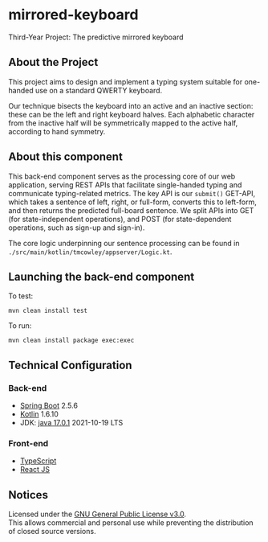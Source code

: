 # mirrored-keyboard

Third-Year Project: The predictive mirrored keyboard

## About the Project

This project aims to design and implement a typing system suitable for one-handed use on a standard QWERTY keyboard.

Our technique bisects the keyboard into an active and an inactive section: these can be the left and right keyboard
halves. Each alphabetic character from the inactive half will be symmetrically mapped to the active half, according to
hand symmetry.

## About this component

This back-end component serves as the processing core of our web application, serving REST APIs that facilitate
single-handed typing and communicate typing-related metrics. The key API is our `submit()` GET-API, which takes a
sentence of left, right, or full-form, converts this to left-form, and then returns the predicted full-board sentence.
We split APIs into GET (for state-independent operations), and POST (for state-dependent operations, such as sign-up and
sign-in).

The core logic underpinning our sentence processing can be found in `./src/main/kotlin/tmcowley/appserver/Logic.kt`.

## Launching the back-end component

To test: <br />

```
mvn clean install test
```

To run: <br />

```
mvn clean install package exec:exec
```

## Technical Configuration

### Back-end

- [Spring Boot](https://spring.io/projects/spring-boot) 2.5.6
- [Kotlin](https://kotlinlang.org/) 1.6.10
- JDK: [java 17.0.1](https://openjdk.java.net/projects/jdk/17/) 2021-10-19 LTS

### Front-end

- [TypeScript](https://www.typescriptlang.org/)
- [React JS](https://reactjs.org/)

## Notices

Licensed under the [GNU General Public License v3.0](https://www.gnu.org/licenses/gpl-3.0.en.html).
<br />
This allows commercial and personal use while preventing the distribution of closed source versions.

